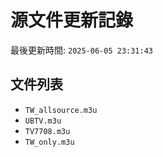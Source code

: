# 源文件更新記錄

最後更新時間: `2025-06-05 23:31:43`

## 文件列表
- `TW_allsource.m3u`
- `UBTV.m3u`
- `TV7708.m3u`
- `TW_only.m3u`
